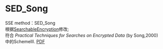 # SED_Song
SSE method：SED_Song  
根据[SearchableEncryption](https://github.com/qii67/SearchableEncryption)修改;  
符合 *Practical Techniques for Searches on Encrypted Data* (by Song,2000) 中的SchemeⅢ. [PDF](https://people.eecs.berkeley.edu/~dawnsong/papers/se.pdf)
